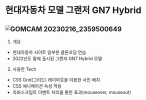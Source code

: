 # 현대자동차 모델 그랜저 GN7 Hybrid

![GOMCAM 20230216_2359500649](https://user-images.githubusercontent.com/103127767/219405493-af0e4934-78fd-4674-9064-f823130370eb.gif)
-------------------------------------------------------------------------------------------------------------------------------------

1. 개요
- 현대자동차 사이트 일부분 클론코딩 연습
- 2022년도 말에 출시된 그랜저 GN7 Hybrid 모델 

2. 사용한 Tech 
- CSS Grid(그리드) 레이아웃을 이용한 사진 배치
- CSS 애니메이션 속성 적용
- 자바스크립트 이벤트 처리를 통한 효과(mouseover, mouseout)
